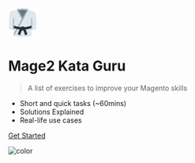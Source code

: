 <img src="_media/logo.png" alt="Mage2 Expert" width="58px" height="58px" />

# Mage2 Kata Guru

> A list of exercises to improve your Magento skills

- Short and quick tasks (~60mins)
- Solutions Explained
- Real-life use cases

[Get Started](#mage2-code-katas)

![color](#f2f8f7)
